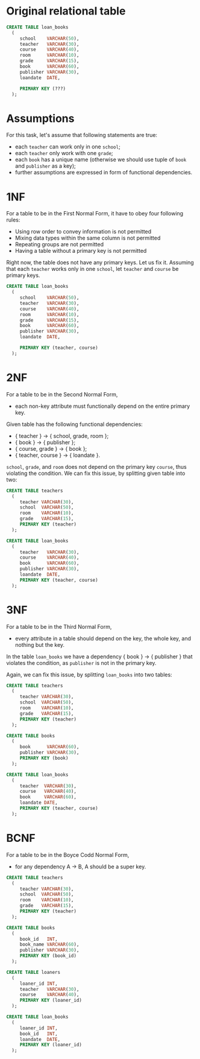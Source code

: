 # Original relational table

```sql
CREATE TABLE loan_books
  (
     school    VARCHAR(50),
     teacher   VARCHAR(30),
     course    VARCHAR(40),
     room      VARCHAR(10),
     grade     VARCHAR(15),
     book      VARCHAR(60),
     publisher VARCHAR(30),
     loandate  DATE,

     PRIMARY KEY (???)
  );
```

# Assumptions

For this task, let's assume that following statements are true:

- each `teacher` can work only in one `school`;
- each `teacher` only work with one `grade`;
- each `book` has a unique name (otherwise we should use tuple of `book` and `publisher` as a key);
- further assumptions are expressed in form of functional dependencies.

# 1NF

For a table to be in the First Normal Form, it have to obey four following rules:

- Using row order to convey information is not permitted
- Mixing data types within the same column is not permitted
- Repeating groups are not permitted
- Having a table without a primary key is not permitted

Right now, the table does not have any primary keys. Let us fix it. Assuming that each `teacher` works only in one `school`, let `teacher` and `course` be primary keys.

```sql
CREATE TABLE loan_books
  (
     school    VARCHAR(50),
     teacher   VARCHAR(30),
     course    VARCHAR(40),
     room      VARCHAR(10),
     grade     VARCHAR(15),
     book      VARCHAR(60),
     publisher VARCHAR(30),
     loandate  DATE,

     PRIMARY KEY (teacher, course)
  );
```

# 2NF

For a table to be in the Second Normal Form,

- each non-key attribute must functionally depend on the entire primary key.

Given table has the following functional dependencies:

- { teacher } &rarr; { school, grade, room };
- { book } &rarr; { publisher };
- { course, grade } &rarr; { book };
- { teacher, course } &rarr; { loandate }.

`school`, `grade`, and `room` does not depend on the primary key `course`, thus violating the condition. We can fix this issue, by splitting given table into two:

```sql
CREATE TABLE teachers
  (
     teacher VARCHAR(30),
     school  VARCHAR(50),
     room    VARCHAR(10),
     grade   VARCHAR(15),
     PRIMARY KEY (teacher)
  );

CREATE TABLE loan_books
  (
     teacher   VARCHAR(30),
     course    VARCHAR(40),
     book      VARCHAR(60),
     publisher VARCHAR(30),
     loandate  DATE,
     PRIMARY KEY (teacher, course)
  );
```

# 3NF

For a table to be in the Third Normal Form,

- every attribute in a table should depend on the key, the whole key, and nothing but the key.

In the table `loan_books` we have a dependency { book } &rarr; { publisher } that violates the condition, as `publisher` is not in the primary key.

Again, we can fix this issue, by splitting `loan_books` into two tables:

```sql
CREATE TABLE teachers
  (
     teacher VARCHAR(30),
     school  VARCHAR(50),
     room    VARCHAR(10),
     grade   VARCHAR(15),
     PRIMARY KEY (teacher)
  );

CREATE TABLE books
  (
     book      VARCHAR(60),
     publisher VARCHAR(30),
     PRIMARY KEY (book)
  );

CREATE TABLE loan_books
  (
     teacher  VARCHAR(30),
     course   VARCHAR(40),
     book     VARCHAR(60),
     loandate DATE,
     PRIMARY KEY (teacher, course)
  );
```

# BCNF

For a table to be in the Boyce Codd Normal Form,

- for any dependency A &rarr; B, A should be a super key.

```sql
CREATE TABLE teachers
  (
     teacher VARCHAR(30),
     school  VARCHAR(50),
     room    VARCHAR(10),
     grade   VARCHAR(15),
     PRIMARY KEY (teacher)
  );

CREATE TABLE books
  (
     book_id   INT,
     book_name VARCHAR(60),
     publisher VARCHAR(30),
     PRIMARY KEY (book_id)
  );

CREATE TABLE loaners
  (
     loaner_id INT,
     teacher   VARCHAR(30),
     course    VARCHAR(40),
     PRIMARY KEY (loaner_id)
  );

CREATE TABLE loan_books
  (
     loaner_id INT,
     book_id   INT,
     loandate  DATE,
     PRIMARY KEY (loaner_id)
  );
```
